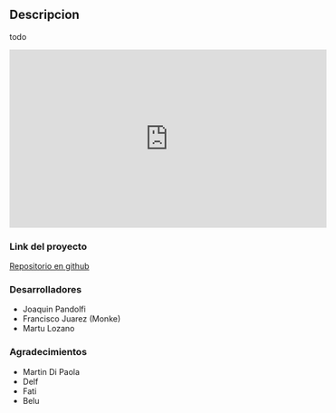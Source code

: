 ## Descripcion

todo
<iframe width="560" height="315" src="https://www.youtube.com/embed/gN5hj3vXMX8?si=1HT1X_J2LpwKljns" title="YouTube video player" frameborder="0" allow="accelerometer; clipboard-write; encrypted-media; gyroscope; picture-in-picture; web-share" allowfullscreen></iframe>

### Link del proyecto 

<p><a href="https://github.com/franjuarez/Taller-Worms">Repositorio en github</a></p>





### Desarrolladores
- Joaquin Pandolfi
- Francisco Juarez (Monke)
- Martu Lozano


### Agradecimientos
- Martin Di Paola
- Delf
- Fati
- Belu




